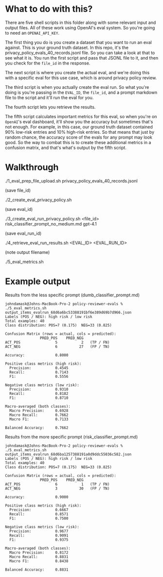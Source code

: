# What to do with this?
There are five shell scripts in this folder along with some relevant input and output files. All of these work using OpenAI's eval system. So you're going to need an `OPENAI_API_KEY`.

The first thing you do is you create a dataset that you want to run an eval against. This is your ground truth dataset. In this repo, it's the privacy_policy_evals_40_records.jsonl file. So you can take a look at that to see what it is. You run the first script and pass that JSONL file to it, and then you check for the `file_id` in the response. 

The next script is where you create the actual eval, and we're doing this with a specific eval for this use case, which is around privacy policy review. 

The third script is when you actually create the eval run. So what you're doing is you're passing in the `EVAL_ID`, the `file_id`, and a prompt markdown file to the script and it'll run the eval for you. 

The fourth script lets you retrieve the results. 

The fifth script calculates important metrics for this eval, so when you're on `OpenAI`'s eval dashboard, it'll show you the accuracy but sometimes that's not enough. For example, in this case, our ground truth dataset contained 90% low-risk entries and 10% high-risk entries. So that means that just by random chance, the accuracy score of the evals for any prompt may look good. So the way to combat this is to create these additional metrics in a confusion matrix, and that's what's output by the fifth script. 

# Walkthrough

./1_eval_prep_file_upload.sh privacy_policy_evals_40_records.jsonl

(save file_id)

./2_create_eval_privacy_policy.sh

(save eval_id)

./3_create_eval_run_privacy_policy.sh <eval id> <file_id> risk_classifier_prompt_no_medium.md gpt-4.1

(save eval_run_id)

./4_retrieve_eval_run_results.sh <EVAL_ID> <EVAL_RUN_ID>

(note output filename)

./5_eval_metrics.sh <output filename>

# Example output
Results from the less specific prompt (dumb_classifier_prompt.md)

```
johndamask@Johns-MacBook-Pro-2 policy-reviewer-evals % ./5_eval_metrics.sh output_items_evalrun_68d6a6bc53388191bf6e389d69b7d966.json
Labels (POS / NEG): high risk / low risk
Total examples: 40
Class distribution: POS=7 (0.175)  NEG=33 (0.825)

Confusion Matrix (rows = actual, cols = predicted):
                PRED_POS    PRED_NEG
ACT_POS                5           2   (TP / FN)
ACT_NEG                6          27   (FP / TN)

Accuracy:              0.8000

Positive class metrics (high risk):
  Precision:           0.4545
  Recall:              0.7143
  F1:                  0.5556

Negative class metrics (low risk):
  Precision:           0.9310
  Recall:              0.8182
  F1:                  0.8710

Macro-averaged (both classes):
  Macro Precision:     0.6928
  Macro Recall:        0.7662
  Macro F1:            0.7133

Balanced Accuracy:     0.7662
```

Results from the more specific prompt (risk_classifier_prompt.md)

```
johndamask@Johns-MacBook-Pro-2 policy-reviewer-evals % ./5_eval_metrics.sh output_items_evalrun_68d6ba1257388191a0d9ddc55036c582.json
Labels (POS / NEG): high risk / low risk
Total examples: 40
Class distribution: POS=7 (0.175)  NEG=33 (0.825)

Confusion Matrix (rows = actual, cols = predicted):
                PRED_POS    PRED_NEG
ACT_POS                6           1   (TP / FN)
ACT_NEG                3          30   (FP / TN)

Accuracy:              0.9000

Positive class metrics (high risk):
  Precision:           0.6667
  Recall:              0.8571
  F1:                  0.7500

Negative class metrics (low risk):
  Precision:           0.9677
  Recall:              0.9091
  F1:                  0.9375

Macro-averaged (both classes):
  Macro Precision:     0.8172
  Macro Recall:        0.8831
  Macro F1:            0.8438

Balanced Accuracy:     0.8831
```
